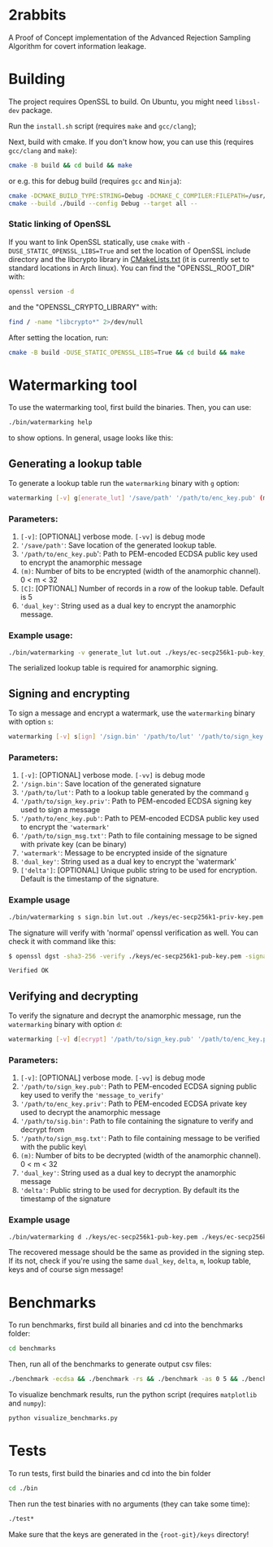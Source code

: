 # 2rabbits
A Proof of Concept implementation of the Advanced Rejection Sampling Algorithm for covert information leakage.

# Building

The project requires OpenSSL to build. On Ubuntu, you might need `libssl-dev` package.

Run the `install.sh` script (requires `make` and `gcc/clang`);

Next, build with cmake. 
If you don't know how, you can use this (requires `gcc/clang` and `make`):
```bash
cmake -B build && cd build && make
```

or e.g. this for debug build (requires `gcc` and `Ninja`):

```bash
cmake -DCMAKE_BUILD_TYPE:STRING=Debug -DCMAKE_C_COMPILER:FILEPATH=/usr/bin/gcc -B ./build -G Ninja
cmake --build ./build --config Debug --target all --
```

### Static linking of OpenSSL

If you want to link OpenSSL statically, use `cmake` with `-DUSE_STATIC_OPENSSL_LIBS=True` and set the location of OpenSSL include directory and the libcrypto library in [CMakeLists.txt](CMakeLists.txt#L11) (it is currently set to standard locations in Arch linux).
You can find the "OPENSSL_ROOT_DIR" with:

```bash
openssl version -d
```

and the "OPENSSL_CRYPTO_LIBRARY" with:

```bash
find / -name "libcrypto*" 2>/dev/null
```

After setting the location, run:

```bash
cmake -B build -DUSE_STATIC_OPENSSL_LIBS=True && cd build && make
```

# Watermarking tool

To use the watermarking tool, first build the binaries. Then, you can use:

```bash
./bin/watermarking help
```

to show options. In general, usage looks like this:

## Generating a lookup table

To generate a lookup table run the `watermarking` binary with `g` option:

```bash
watermarking [-v] g[enerate_lut] '/save/path' '/path/to/enc_key.pub' (m) [C] 'dual_key'
```

### Parameters:
1. `[-v]`: [OPTIONAL] verbose mode. `[-vv]` is debug mode
2. `'/save/path'`: Save location of the generated lookup table.
3. `'/path/to/enc_key.pub`': Path to PEM-encoded ECDSA public key used to encrypt the anamorphic message
4. `(m)`: Number of bits to be encrypted (width of the anamorphic channel). 0 < m < 32
5. `[C]`: [OPTIONAL] Number of records in a row of the lookup table. Default is 5
6. `'dual_key'`: String used as a dual key to encrypt the anamorphic message.

### Example usage: 

```bash
./bin/watermarking -v generate_lut lut.out ./keys/ec-secp256k1-pub-key_enc.pem 8 5 'Secret dual key'
```

The serialized lookup table is required for anamorphic signing.

## Signing and encrypting

To sign a message and encrypt a watermark, use the `watermarking` binary with option `s`:

```bash
watermarking [-v] s[ign] '/sign.bin' '/path/to/lut' '/path/to/sign_key.priv' '/path/to/enc_key.pub' '/path/to/sign_msg.txt' 'watermark' 'dual_key' ['delta']
```

### Parameters:
1. `[-v]`: [OPTIONAL] verbose mode. `[-vv]` is debug mode
2. `'/sign.bin'`: Save location of the generated signature
1. `'/path/to/lut'`: Path to a lookup table generated by the command `g`
2. `'/path/to/sign_key.priv'`: Path to PEM-encoded ECDSA signing key used to sign a message
3. `'/path/to/enc_key.pub'`: Path to PEM-encoded ECDSA public key used to encrypt the `'watermark'`
4. `'/path/to/sign_msg.txt'`: Path to file containing message to be signed with private key (can be binary)
5. `'watermark'`: Message to be encrypted inside of the signature
6. `'dual_key'`: String used as a dual key to encrypt the 'watermark'
7. `['delta']`: [OPTIONAL] Unique public string to be used for encryption. Default is the timestamp of the signature.

### Example usage

```bash
./bin/watermarking s sign.bin lut.out ./keys/ec-secp256k1-priv-key.pem ./keys/ec-secp256k1-pub-key_enc.pem msg.test 'bb' 'Secret dual key' 'Some unique public string 1'
```

The signature will verify with 'normal' openssl verification as well. You can check it with command like this:

```bash
$ openssl dgst -sha3-256 -verify ./keys/ec-secp256k1-pub-key.pem -signature sign.bin msg.test

Verified OK
```

## Verifying and decrypting

To verify the signature and decrypt the anamorphic message, run the `watermarking` binary with option `d`:

```bash
watermarking [-v] d[ecrypt] '/path/to/sign_key.pub' '/path/to/enc_key.priv' '/path/to/sig.bin' '/path/to/sign_msg.txt' (m) 'dual_key' 'delta'
```

### Parameters:
1. `[-v]`: [OPTIONAL] verbose mode. `[-vv]` is debug mode
2. `'/path/to/sign_key.pub'`: Path to PEM-encoded ECDSA signing public key used to verify the `'message_to_verify'`
3. `'/path/to/enc_key.priv'`: Path to PEM-encoded ECDSA private key used to decrypt the anamorphic message
4. `'/path/to/sig.bin'`: Path to file containing the signature to verify and decrypt from
5. `'/path/to/sign_msg.txt'`: Path to file containing message to be verified with the public key\
6. `(m)`: Number of bits to be decrypted (width of the anamorphic channel). 0 < m < 32
7. `'dual_key'`: String used as a dual key to decrypt the anamorphic message
8. `'delta'`: Public string to be used for decryption. By default its the timestamp of the signature

### Example usage

```bash
./bin/watermarking d ./keys/ec-secp256k1-pub-key.pem ./keys/ec-secp256k1-priv-key_enc.pem sign.bin msg.test 8 'Secret dual key' 'Some unique public string 1'
```
The recovered message should be the same as provided in the signing step. If its not, check if you're using the same `dual_key`, `delta`, `m`, lookup table, keys and of course sign message!

# Benchmarks

To run benchmarks, first build all binaries and cd into the benchmarks folder:

```bash
cd benchmarks
```

Then, run all of the benchmarks to generate output csv files:

```bash
./benchmark -ecdsa && ./benchmark -rs && ./benchmark -as 0 5 && ./benchmark -as 8 0 && ./benchmark -lut 
```

To visualize benchmark results, run the python script (requires `matplotlib` and `numpy`):
```bash
python visualize_benchmarks.py
```

# Tests

To run tests, first build the binaries and cd into the bin folder

```bash
cd ./bin
```

Then run the test binaries with no arguments (they can take some time):

```bash
./test* 
```

Make sure that the keys are generated in the `{root-git}/keys` directory!
